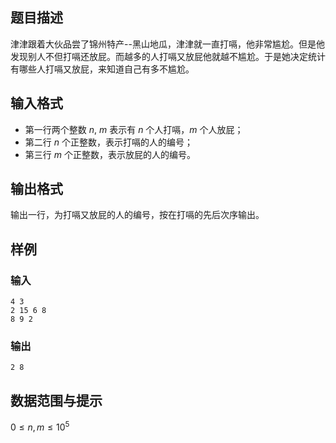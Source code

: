 
## 题目描述
津津跟着大伙品尝了锦州特产--黑山地瓜，津津就一直打嗝，他非常尴尬。但是他发现别人不但打嗝还放屁。而越多的人打嗝又放屁他就越不尴尬。于是她决定统计有哪些人打嗝又放屁，来知道自己有多不尴尬。

## 输入格式
- 第一行两个整数 $n$, $m$ 表示有 $n$ 个人打嗝，$m$ 个人放屁；
- 第二行 $n$ 个正整数，表示打嗝的人的编号；
- 第三行 $m$ 个正整数，表示放屁的人的编号。

## 输出格式
输出一行，为打嗝又放屁的人的编号，按在打嗝的先后次序输出。

## 样例

### 输入
```
4 3
2 15 6 8
8 9 2
```

### 输出
```
2 8
```

## 数据范围与提示
$0 \le n,m \le 10^5$

